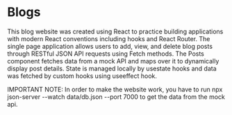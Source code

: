 # Blogs
This blog website was created using React to practice building applications with modern React conventions including hooks and React Router.
The single page application allows users to add, view, and delete blog posts through RESTful JSON API requests using Fetch methods.
The Posts component fetches data from a mock API and maps over it to dynamically display post details.
State is managed locally by usestate hooks and data was fetched by custom hooks using useeffect hook.

IMPORTANT NOTE: 
In order to make the website work, you have to run npx json-server --watch data/db.json --port 7000 to get the data from the mock api.
